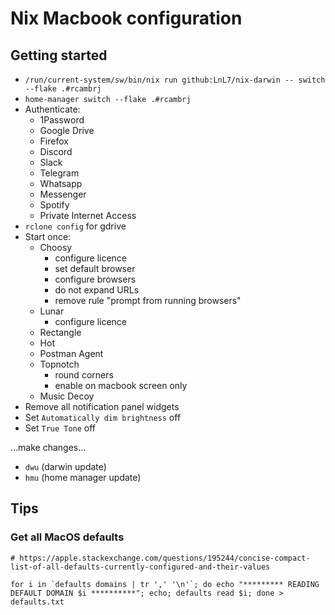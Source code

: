 # Nix Macbook configuration

## Getting started

* `/run/current-system/sw/bin/nix run github:LnL7/nix-darwin -- switch --flake .#rcambrj`
* `home-manager switch --flake .#rcambrj`
* Authenticate:
    * 1Password
    * Google Drive
    * Firefox
    * Discord
    * Slack
    * Telegram
    * Whatsapp
    * Messenger
    * Spotify
    * Private Internet Access
* `rclone config` for gdrive
* Start once:
    * Choosy
        * configure licence
        * set default browser
        * configure browsers
        * do not expand URLs
        * remove rule "prompt from running browsers"
    * Lunar
        * configure licence
    * Rectangle
    * Hot
    * Postman Agent
    * Topnotch
        * round corners
        * enable on macbook screen only
    * Music Decoy
* Remove all notification panel widgets
* Set `Automatically dim brightness` off
* Set `True Tone` off

...make changes...

* `dwu` (darwin update)
* `hmu` (home manager update)

## Tips

### Get all MacOS defaults

```
# https://apple.stackexchange.com/questions/195244/concise-compact-list-of-all-defaults-currently-configured-and-their-values

for i in `defaults domains | tr ',' '\n'`; do echo "********* READING DEFAULT DOMAIN $i **********"; echo; defaults read $i; done > defaults.txt
```